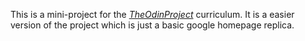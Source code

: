This is a mini-project for the [_TheOdinProject_](https://www.theodinproject.com/paths/foundations/courses/foundations/lessons/html-css) curriculum. It is a easier version of the project which is just a basic google homepage replica.
